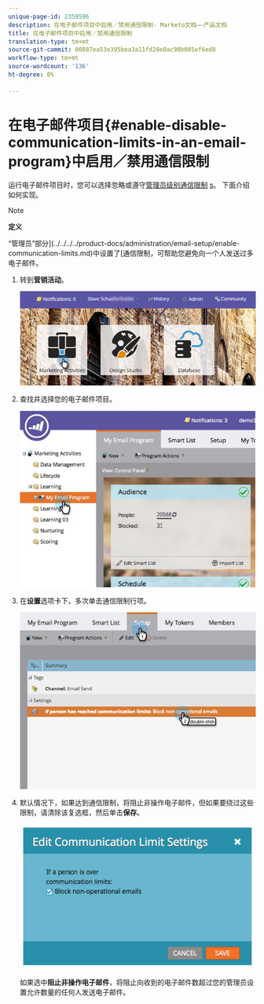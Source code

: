 ```yaml
---
unique-page-id: 2359596
description: 在电子邮件项目中启用／禁用通信限制- Marketo文档——产品文档
title: 在电子邮件项目中启用／禁用通信限制
translation-type: tm+mt
source-git-commit: 00887ea53e395bea3a11fd28e0ac98b085ef6ed8
workflow-type: tm+mt
source-wordcount: '136'
ht-degree: 0%

---
```



# 在电子邮件项目{#enable-disable-communication-limits-in-an-email-program}中启用／禁用通信限制

运行电子邮件项目时，您可以选择忽略或遵守[管理员级别通信限制](../../../../product-docs/administration/email-setup/enable-communication-limits.md) [s](../../../../product-docs/administration/email-setup/enable-communication-limits.md)。 下面介绍如何实现。

>[!NOTE]
>
>**定义**
>
>“管理员”部分](../../../../product-docs/administration/email-setup/enable-communication-limits.md)中设置了[通信限制，可帮助您避免向一个人发送过多电子邮件。

1. 转到&#x200B;**营销活动**。

   ![](assets/login-marketing-activities-3.png)

1. 查找并选择您的电子邮件项目。

   ![](assets/selectemailprogram-3.jpg)

1. 在&#x200B;**设置**&#x200B;选项卡下，多次单击通信限制行项。

   ![](assets/blockoperational.png)

1. 默认情况下，如果达到通信限制，将阻止非操作电子邮件，但如果要绕过这些限制，请清除该复选框，然后单击&#x200B;**保存**。

   ![](assets/ifaperson.jpg)

   如果选中&#x200B;**阻止非操作电子邮件**，将阻止向收到的电子邮件数超过您的管理员设置允许数量的任何人发送电子邮件。

